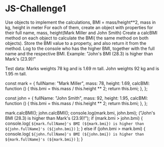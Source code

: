 # JS-Challenge1
Use objects to implement the calculations, BMI = mass/height**2, mass in kg, height in meter
For each of them, create an object with properties for their full name, mass, height(Mark Miller and John Smith)
Create a calcBMI method on each object to calculate the BMI( the same method on both objects). Store the BMI value to a property, and also return it from the method.
Log to the console who has the higher BMI, together with the full name and the respective BMI. Example: "John's BMI (28.3) is higher than Mark's (23.9)!"

Test data: Marks weights 78 kg and is 1.69 m tall. John weights 92 kg and is 1.95 m tall.

const mark = {
  fullName: "Mark Miller",
  mass: 78,
  height: 1.69,
  calcBMI: function () {
    this.bmi = this.mass / this.height ** 2;
    return this.bmi;
  },
};

const john = {
  fullName: "John Smith",
  mass: 92,
  height: 1.95,
  calcBMI: function () {
    this.bmi = this.mass / this.height ** 2;
    return this.bmi;
  },
};

mark.calcBMI();
john.calcBMI();
console.log(mark.bmi, john.bmi);
("John's BMI (28.3) is higher than Mark's (23.9)!");
if (mark.bmi > john.bmi) {
  console.log(
    `${mark.fullName}'s BMI (${mark.bmi}) is higher than ${john.fullName}'s (${john.bmi})`
  );
} else if (john.bmi > mark.bmi) {
  console.log(
    `${john.fullName}'s BMI (${john.bmi}) is higher than ${mark.fullName}'s (${mark.bmi})`
  );
}
